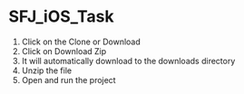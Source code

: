 # SFJ_iOS_Task

1. Click on the Clone or Download 
2. Click on Download Zip 
3. It will automatically download to the downloads directory
4. Unzip the file
5. Open and run the project
